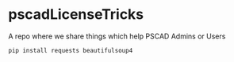 # pscadLicenseTricks
A repo where we share things which help PSCAD Admins or Users

  `pip install requests beautifulsoup4`

